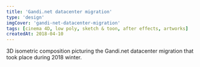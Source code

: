 ```yaml
---
title: 'Gandi.net datacenter migration'
type: 'design'
imgCover: 'gandi-net-datacenter-migration'
tags: [cinema 4D, low poly, sketch & toon, after effects, artworks]
createdAt: 2018-04-10
---
```

3D isometric composition picturing the Gandi.net datacenter migration that took place during 2018 winter.
<!--more-->